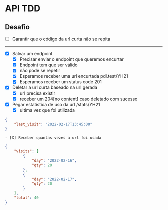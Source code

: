 # API TDD

## Desafio

- [ ] Garantir que o código da url curta não se repita

-- --

- [X] Salvar um endpoint
    - [X] Precisar enviar o endpoint que queremos encurtar
    - [X] Endpoint tem que ser válido
    - [X] não pode se repetir
    - [X] Esperamos receber uma url encurtada pdl.test/YH21
    - [X] Esperamos receber um status code 201
- [X] Deletar a url curta baseado na url gerada
    - [X] url precisa existir
    - [X] receber um 204[no content] caso deletado com sucesso
- [X] Pegar estatistica de uso da url /stats/YH21
    - [X] ultima vez que foi utilizada

```json
{
    "last_visit": "2022-02-17T13:45:00"
}
```

    - [X] Receber quantas vezes a url foi usada

```json
{
    "visits": [
        {
            "day": "2022-02-16",
            "qty": 20
        },
        {
            "day": "2022-02-17",
            "qty": 20
        }
    ],
    "total": 40
}
```

    


